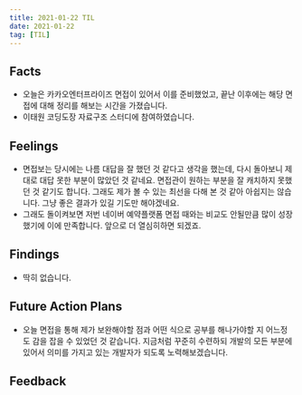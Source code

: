```yaml
---
title: 2021-01-22 TIL
date: 2021-01-22
tag: [TIL]
---
```


## Facts

- 오늘은 카카오엔터프라이즈 면접이 있어서 이를 준비했었고, 끝난 이후에는 해당 면접에 대해 정리를 해보는 시간을 가졌습니다.
- 이태원 코딩도장 자료구조 스터디에 참여하였습니다.

## Feelings

- 면접보는 당시에는 나름 대답을 잘 했던 것 같다고 생각을 했는데, 다시 돌아보니 제대로 대답 못한 부분이 많았던 것 같네요. 면접관이 원하는 부분을 잘 캐치하지 못했던 것 같기도 합니다. 그래도 제가 볼 수 있는 최선을 다해 본 것 같아 아쉽지는 않습니다. 그냥 좋은 결과가 있길 기도만 해야겠네요.
- 그래도 돌이켜보면 저번 네이버 예약플랫폼 면접 때와는 비교도 안될만큼 많이 성장했기에 이에 만족합니다. 앞으로 더 열심히하면 되겠죠.

## Findings

- 딱히 없습니다.

## Future Action Plans

- 오늘 면접을 통해 제가 보완해야할 점과 어떤 식으로 공부를 해나가야할 지 어느정도 감을 잡을 수 있었던 것 같습니다. 지금처럼 꾸준히 수련하되 개발의 모든 부분에 있어서 의미를 가지고 있는 개발자가 되도록 노력해보겠습니다.

## Feedback
